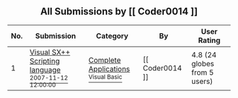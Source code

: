 ﻿<div align="center">

## All Submissions by \[\[ Coder0014 \]\]

</div>

No.  | Submission | Category | By   | User Rating
---- | ---------- | -------- | ---- | -----------
1 | [Visual SX\+\+ Scripting language<br /><sup>2007-11-12 12:00:00</sup>](https://github.com/Planet-Source-Code/coder0014-visual-sx-scripting-language__1-69598) | [Complete Applications<br /><sup>Visual Basic</sup>](../ByCategory/complete-applications__1-27.md) | \[\[ Coder0014 \]\] | 4.8 (24 globes from 5 users)
